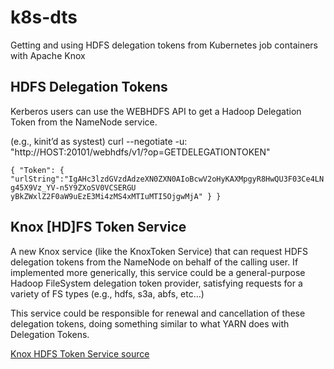 # k8s-dts
Getting and using HDFS delegation tokens from Kubernetes job containers with Apache Knox

## HDFS Delegation Tokens
Kerberos users can use the WEBHDFS API to get a Hadoop Delegation Token from the NameNode service.

(e.g., kinit’d as systest)
curl --negotiate -u: "http://HOST:20101/webhdfs/v1/?op=GETDELEGATIONTOKEN"

`{
  "Token":
  {
    "urlString":"IgAHc3lzdGVzdAdzeXN0ZXN0AIoBcwV2oHyKAXMpgyR8HwQU3F03Ce4LNg45X9Vz_YV-n5Y9ZXoSV0VCSERGU
yBkZWxlZ2F0aW9uEzE3Mi4zMS4xMTIuMTI5OjgwMjA"
  }
}
`


## Knox [HD]FS Token Service
A new Knox service (like the KnoxToken Service) that can request HDFS delegation tokens from the NameNode on behalf of the calling user. If implemented more generically, this service could be a general-purpose Hadoop FileSystem delegation token provider, satisfying requests for a variety of FS types (e.g., hdfs, s3a, abfs, etc…)

This service could be responsible for renewal and cancellation of these delegation tokens, doing something similar to what YARN does with Delegation Tokens.


[Knox HDFS Token Service source](https://github.com/pzampino/knox/tree/k8s-dt-poc)

